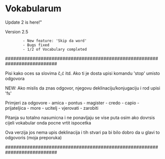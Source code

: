 # Vokabularum
Update 2 is here!"

Version 2.5 

            - New feature: 'Skip da word'
            - Bugs fixed
            - 1/2 of Vocabulary completed

###########################################################################

Pisi kako oces sa slovima č,ć itd. Ako ti je dosta upisi komandu 'stop' umisto odgovora

NEW: Ako mislis da znas odgovor, njegovu deklinaciju/konjugaciju i rod upisi 'fs'

Primjeri za odgovore -    amica     - pontus - magister -   credo   -   capio
                    - prijateljica -  more  -  ucitelj - vjerovati - zarobiti

Pitanja su totalno nasumicna i ne ponavljaju se vise puta osim ako dovrsis cijeli vokabular onda pocne vrtit ispocetka

Ova verzija jos nema upis deklinacija i tih stvari pa bi bilo dobro da u glavi to odgovoris (moja preporuka)

###########################################################################


